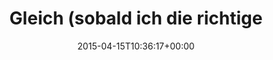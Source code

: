 ---
retweeted: false
source: <a href="http://mvilla.it/fenix" rel="nofollow">Fenix for Android</a>
entities:
  hashtags: []
  symbols: []
  user_mentions:
  - name: "Thorsten Rinne \U0001F680 @Thorsten@mastodon.social"
    screen_name: ThorstenRinne
    indices:
    - '78'
    - '92'
    id_str: '159050409'
    id: '159050409'
  urls: []
display_text_range:
- '0'
- '93'
favorite_count: '1'
id_str: '588289735472377856'
truncated: false
retweet_count: '0'
id: '588289735472377856'
created_at: Wed Apr 15 10:36:17 +0000 2015
favorited: false
full_text: 'Gleich (sobald ich die richtige Seite des Bahnhofs gefunden habe): Mittag
  mit [@ThorstenRinne](https://twitter.com/ThorstenRinne).'
lang: de
tags:
- pesos:twitter
date: '2015-04-15T10:36:17+00:00'
src: https://twitter.com/bascht/status/588289735472377856
original_url: https://twitter.com/bascht/status/588289735472377856
type: twitter_tweet
text: 'Gleich (sobald ich die richtige Seite des Bahnhofs gefunden habe): Mittag mit
  [@ThorstenRinne](https://twitter.com/ThorstenRinne).'
title: Gleich (sobald ich die richtige

---